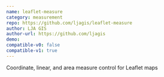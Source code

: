 ```yaml
---
name: leaflet-measure
category: measurement
repo: https://github.com/ljagis/leaflet-measure
author: LJA GIS
author-url: https://github.com/ljagis
demo: 
compatible-v0: false
compatible-v1: true
---
```


Coordinate, linear, and area measure control for Leaflet maps
